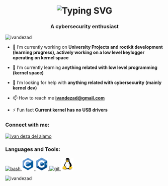 <!--h1 align="center">Hi 👋, I'm Ivan Deza</h1-->
<h1 align="center">
  <img src="https://readme-typing-svg.herokuapp.com?font=Fira+Code&size=22&pause=1000&color=8A83E4&center=true&vCenter=true&width=435&lines=Hello+I'm+Ivan+Deza++%F0%9F%98%80" alt="Typing SVG" /></a></h1>
<h3 align="center">A cybersecurity enthusiast</h3>

<p align="left"> <img src="https://komarev.com/ghpvc/?username=ivandezad&label=Profile%20views&color=0e75b6&style=flat" alt="ivandezad" /> </p>

- 🔭 I’m currently working on **University Projects and rootkit development (learning progress), actively working on a low level keylogger operating on kernel space**

- 🌱 I’m currently learning **anything related with low level programming (kernel space)**

- 🤝 I’m looking for help with **anything related with cybersecurity (mainly kernel dev)**

- 📫 How to reach me **ivandezad@gmail.com**

- ⚡ Fun fact **Current kernel has no USB drivers**

<h3 align="left">Connect with me:</h3>
<p align="left">
<a href="https://linkedin.com/in/ivan deza del alamo" target="blank"><img align="center" src="https://raw.githubusercontent.com/rahuldkjain/github-profile-readme-generator/master/src/images/icons/Social/linked-in-alt.svg" alt="ivan deza del alamo" height="30" width="40" /></a>
</p>

<h3 align="left">Languages and Tools:</h3>
<p align="left"> <a href="https://www.gnu.org/software/bash/" target="_blank" rel="noreferrer"> <img src="https://www.vectorlogo.zone/logos/gnu_bash/gnu_bash-icon.svg" alt="bash" width="40" height="40"/> </a> <a href="https://www.cprogramming.com/" target="_blank" rel="noreferrer"> <img src="https://raw.githubusercontent.com/devicons/devicon/master/icons/c/c-original.svg" alt="c" width="40" height="40"/> </a> <a href="https://www.w3schools.com/cpp/" target="_blank" rel="noreferrer"> <img src="https://raw.githubusercontent.com/devicons/devicon/master/icons/cplusplus/cplusplus-original.svg" alt="cplusplus" width="40" height="40"/> </a> <a href="https://git-scm.com/" target="_blank" rel="noreferrer"> <img src="https://www.vectorlogo.zone/logos/git-scm/git-scm-icon.svg" alt="git" width="40" height="40"/> </a> <a href="https://www.linux.org/" target="_blank" rel="noreferrer"> <img src="https://raw.githubusercontent.com/devicons/devicon/master/icons/linux/linux-original.svg" alt="linux" width="40" height="40"/> </a> </p>

<p><img align="left" src="https://github-readme-streak-stats.herokuapp.com/?user=ivandezad&" alt="ivandezad" /></p>

